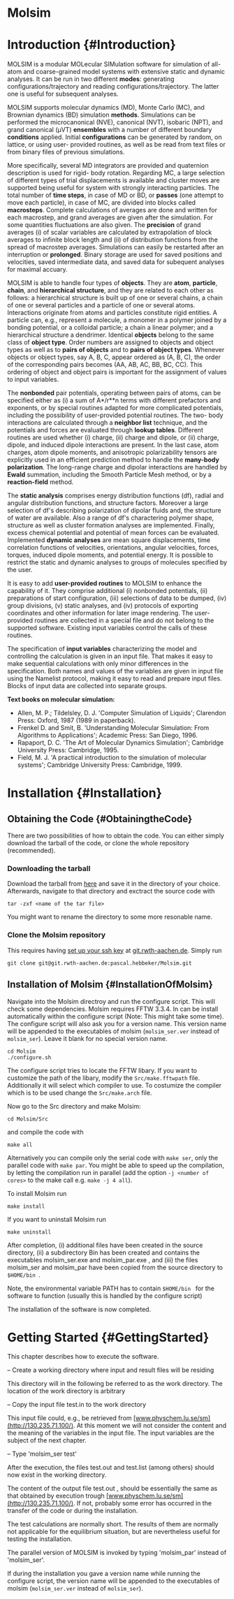 Molsim
======

# Introduction {#Introduction}
MOLSIM is a modular MOLecular SIMulation software for simulation of all-atom and coarse-grained
model systems with extensive static and dynamic analyses. It can be run in two different **modes**:
generating configurations/trajectory and reading configurations/trajectory. The latter one is useful
for subsequent analyses.

MOLSIM supports molecular dynamics (MD), Monte Carlo (MC), and Brownian dynamics (BD)
simulation **methods**. Simulations can be performed the microcanonical (NVE), canonical (NVT),
isobaric (NPT), and grand canonical (µVT) **ensembles** with a number of different boundary
**conditions** applied. Initial **configurations** can be generated by random, on lattice, or using user-
provided routines, as well as be read from text files or from binary files of previous simulations.

More specifically, several MD integrators are provided and quaternion description is used for rigid-
body rotation. Regarding MC, a large selection of different types of trial displacements is available
and cluster moves are supported being useful for system with strongly interacting particles. The
total number of **time steps**, in case of MD or BD, or **passes** (one attempt to move each particle), in
case of MC, are divided into blocks called **macrosteps**. Complete calculations of averages are done
and written for each macrostep, and grand averages are given after the simulation. For some
quantities fluctuations are also given. The **precision** of grand averages (i) of scalar variables are
calculated by extrapolation of block averages to infinite block length and (ii) of distribution
functions from the spread of macrostep averages. Simulations can easily be restarted after an
interruption or **prolonged**. Binary storage are used for saved positions and velocities, saved
intermediate data, and saved data for subequent analyses for maximal accuary.

MOLSIM is able to handle four types of **objects**. They are **atom**, **particle**, **chain**, and **hierarchical
structure**, and they are related to each other as follows: a hierarchical structure is built up of one or
several chains, a chain of one or several particles and a particle of one or several atoms. Interactions
originate from atoms and particles constitute rigid entities. A particle can, e.g., represent a
molecule, a monomer in a polymer joined by a bonding potential, or a colloidal particle; a chain a
linear polymer; and a hierarchical structure a dendrimer. Identical **objects** belong to the same class
of **object type**. Order numbers are assigned to objects and object types as well as to **pairs of
objects** and to **pairs of object types**. Whenever objects or object types, say A, B, C, appear ordered
as (A, B, C), the order of the corresponding pairs becomes (AA, AB, AC, BB, BC, CC). This
ordering of object and object pairs is important for the assignment of values to input variables.

The **nonbonded** pair potentials, operating between pairs of atoms, can be specified either as (i) a
sum of A*/r**n terms with different prefactors and exponents, or by special routines adapted for
more complicated potentials, including the possibility of user-provided potential routines. The two-
body interactions are calculated through a **neighbor list** technique, and the potentials and forces are
evaluated through **lookup tables**. Different routines are used whether (i) charge, (ii) charge and
dipole, or (ii) charge, dipole, and induced dipole interactions are present. In the last case, atom
charges, atom dipole moments, and anisotropic polarizability tensors are explicitly used in an
efficient prediction method to handle the **many-body polarization**. The long-range charge and
dipolar interactions are handled by **Ewald** summation, including the Smooth Particle Mesh method,
or by a **reaction-field** method.

The **static analysis** comprises energy distribution functions (df), radial and angular distribution
functions, and structure factors. Moreover a large selection of df's describing polarization of dipolar
fluids and, the structure of water are available. Also a range of df's charactering polymer shape,
structure as well as cluster formation analyses are implemented. Finally, excess chemical potential
and potential of mean forces can be evaluated. Implemented **dynamic analyses** are mean square
displacements, time correlation functions of velocities, orientations, angular velocities, forces,
torques, induced dipole moments, and potential energy. It is possible to restrict the static and
dynamic analyses to groups of molecules specified by the user.

It is easy to add **user-provided routines** to  MOLSIM to enhance the capability of it. They comprise
additional (i) nonbonded potentials, (ii) preparations of start configuration, (iii) selections of data to
be dumped, (iv) group divisions, (v) static analyses, and (iv) protocols of exporting coordinates and
other information for later image rendering. The user-provided routines are collected in a special
file and do not belong to the supported software. Existing input variables control the calls of these
routines.

The specification of **input variables** characterizing the model and controlling the calculation is
given in an input file. That makes it easy to make sequential calculations with only minor
differences in the specification. Both names and values of the variables are given in input file using
the Namelist protocol, making it easy to read and prepare input files. Blocks of input data are
collected into separate groups.

**Text books on molecular simulation:**
 * Allen, M. P.; Tildelsley, D. J. 'Computer Simulation of Liquids'; Clarendon Press: Oxford, 1987
(1989 in paperback).
 * Frenkel D. and Smit, B. 'Understanding Molecular Simulation: From Algorithms to Applications';
Academic Press: San Diego, 1996.
 * Rapaport, D. C. 'The Art of Molecular Dynamics Simulation'; Cambridge University Press:
Cambridge, 1995.
 * Field, M. J. 'A practical introduction to the simulation of molecular systems'; Cambridge University
Press: Cambridge, 1999.

# Installation {#Installation}

## Obtaining the Code {#ObtainingtheCode}

There are two possibilities of how to obtain the code. You can either simply download the tarball of the code, or clone the whole repository (recommended).

### Downloading the tarball
Download the tarball from [here](https://git.rwth-aachen.de/pascal.hebbeker/Molsim/repository/archive.tar.gz?ref=master) and save it in the directory of your choice. Afterwards, navigate to that directory and exctract the source code with
```
tar -zxf <name of the tar file>
```
You might want to rename the directory to some more resonable name.

### Clone the Molsim repository

This requires having [set up your ssh key](https://git.rwth-aachen.de/help/ssh/README) at [git.rwth-aachen.de](https://git.rwth-aachen.de). Simply run
```shell
git clone git@git.rwth-aachen.de:pascal.hebbeker/Molsim.git
```

## Installation of Molsim {#InstallationOfMolsim}

Navigate into the Molsim directroy and run the configure script. This will check some dependencies. Molsim requires FFTW 3.3.4. In can be install automatically within the configure script (Note: This might take some time). The configure script will also ask you for a version name. This version name will be appended to the executables of molsim (`molsim_ser.ver` instead of `molsim_ser`). Leave it blank for no special version name.
```shell
cd Molsim
./configure.sh
```
The configure script tries to locate the FFTW libary. If you want to customize the path of the libary, modify the `Src/make.fftwpath` file. Additionally it will select which compiler to use. To costumize the compiler which is to be used change the `Src/make.arch` file.

Now go to the Src directory and make Molsim:
```shell
cd Molsim/Src
```
and compile the code with
```
make all
```
Alternatively you can compile only the serial code with `make ser`, only the parallel code with `make par`. You might be able to speed up the compilation, by letting the compilation run in parallel (add the option `-j <number of cores>` to the make call e.g. `make -j 4 all`).

To install Molsim run
```
make install
```
If you want to uninstall Molsim run
```
make uninstall
```

After completion, (i) additional files have been created in the source directory, (ii) a subdirectory  Bin has been created and contains the executables molsim_ser.exe and  molsim_par.exe , and (iii) the files  molsim_ser and  molsim_par  have been
copied from the source directory to `$HOME/bin `.

Note, the environmental variable  PATH has to contain `$HOME/bin ` for the software to function (usually this is handled by the configure script)

The installation of the software is now completed.

# Getting Started {#GettingStarted}
This chapter describes how to execute the software.

 –  Create a working directory where input and result files will be residing

This directory will in the following be referred to as the work directory. The location of the work
directory is arbitrary

 –  Copy the input file test.in to the work directory

This input file could, e.g., be retrieved from [www.physchem.lu.se/sm](http://130.235.71.100/). At this moment we will not consider the content and the meaning of the variables in the input file. The input variables are the subject of the next chapter.

 –  Type  'molsim_ser test'

After the execution, the files  test.out and  test.list (among others) should now exist in the working
directory.

The content of the output file  test.out , should be essentially the same as that obtained by execution
trough [www.physchem.lu.se/sm](http://130.235.71.100/). If not, probably some error has occurred in the transfer of the code
or during the installation.

The test calculations are normally short. The results of them are normally not applicable for the
equilibrium situation, but are nevertheless useful for testing the installation.

The parallel version of  MOLSIM is invoked by typing  'molsim_par' instead of  'molsim_ser'.

If during the installation you gave a version name while running the configure script, the version name will be appended to the executables of molsim (`molsim_ser.ver` instead of `molsim_ser`).
